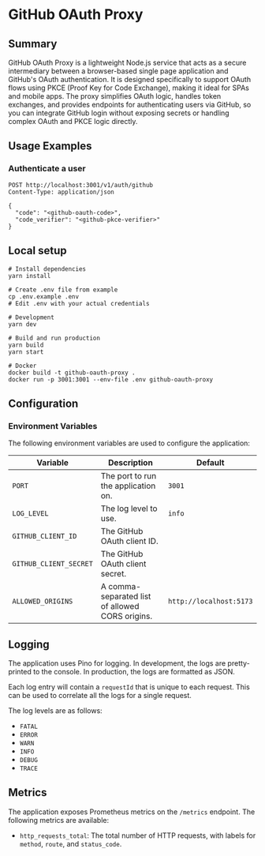 # GitHub OAuth Proxy

## Summary

GitHub OAuth Proxy is a lightweight Node.js service that acts as a secure intermediary between a browser-based single page application and GitHub's OAuth authentication. It is designed specifically to support OAuth flows using PKCE (Proof Key for Code Exchange), making it ideal for SPAs and mobile apps. The proxy simplifies OAuth logic, handles token exchanges, and provides endpoints for authenticating users via GitHub, so you can integrate GitHub login without exposing secrets or handling complex OAuth and PKCE logic directly.

## Usage Examples

### Authenticate a user

```http
POST http://localhost:3001/v1/auth/github
Content-Type: application/json

{
  "code": "<github-oauth-code>",
  "code_verifier": "<github-pkce-verifier>"
}
```

## Local setup

```console
# Install dependencies
yarn install

# Create .env file from example
cp .env.example .env
# Edit .env with your actual credentials

# Development
yarn dev

# Build and run production
yarn build
yarn start

# Docker
docker build -t github-oauth-proxy .
docker run -p 3001:3001 --env-file .env github-oauth-proxy
```

## Configuration

### Environment Variables

The following environment variables are used to configure the application:

| Variable               | Description                                     | Default                 |
| ---------------------- | ----------------------------------------------- | ----------------------- |
| `PORT`                 | The port to run the application on.             | `3001`                  |
| `LOG_LEVEL`            | The log level to use.                           | `info`                  |
| `GITHUB_CLIENT_ID`     | The GitHub OAuth client ID.                     |                         |
| `GITHUB_CLIENT_SECRET` | The GitHub OAuth client secret.                 |                         |
| `ALLOWED_ORIGINS`      | A comma-separated list of allowed CORS origins. | `http://localhost:5173` |

## Logging

The application uses Pino for logging. In development, the logs are pretty-printed to the console. In production, the logs are formatted as JSON.

Each log entry will contain a `requestId` that is unique to each request. This can be used to correlate all the logs for a single request.

The log levels are as follows:

- `FATAL`
- `ERROR`
- `WARN`
- `INFO`
- `DEBUG`
- `TRACE`

## Metrics

The application exposes Prometheus metrics on the `/metrics` endpoint. The following metrics are available:

- `http_requests_total`: The total number of HTTP requests, with labels for `method`, `route`, and `status_code`.
